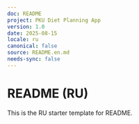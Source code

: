 ```yaml
---
doc: README
project: PKU Diet Planning App
version: 1.0
date: 2025-08-15
locale: ru
canonical: false
source: README.en.md
needs-sync: false
---
```


# README (RU)

This is the RU starter template for README.
